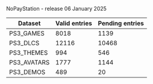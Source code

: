 NoPayStation - release 06 January 2025

|  Dataset  |Valid entries|Pending entries|
|-----------|-------------|---------------|
| PS3_GAMES |     8018    |      1139     |
|  PS3_DLCS |    12116    |     10468     |
| PS3_THEMES|     994     |      546      |
|PS3_AVATARS|     1777    |      1144     |
| PS3_DEMOS |     489     |       20      |